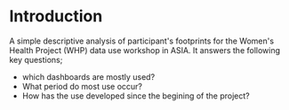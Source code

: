 # Introduction

A simple descriptive analysis of participant's footprints for the Women's Health Project (WHP) data use workshop in ASIA. It answers the following key questions; 

* which dashboards are mostly used?
* What period do most use occur?
* How has the use developed since the begining of the project?


